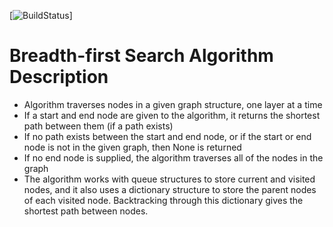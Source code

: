 [![BuildStatus](https://github.com/gramey02/Project2/workflows/Project2/badge.svg?event=push)]

# Breadth-first Search Algorithm Description
* Algorithm traverses nodes in a given graph structure, one layer at a time
* If a start and end node are given to the algorithm, it returns the shortest path between them (if a path exists)
* If no path exists between the start and end node, or if the start or end node is not in the given graph, then None is returned
* If no end node is supplied, the algorithm traverses all of the nodes in the graph
* The algorithm works with queue structures to store current and visited nodes, and it also uses a dictionary structure to store the parent nodes of each visited node. Backtracking through this dictionary gives the shortest path between nodes.
